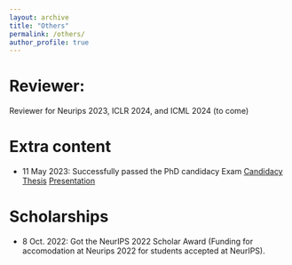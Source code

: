 ```yaml
---
layout: archive
title: "Others"
permalink: /others/
author_profile: true
---
```


# Reviewer:

Reviewer for Neurips 2023, ICLR 2024, and ICML 2024 (to come)


# Extra content

- 11 May 2023: Successfully passed the PhD candidacy Exam [Candidacy Thesis](https://drive.google.com/file/d/1GpnarTvMh6TXgOUPor1wm67ZVe2olu2j/view?usp=sharing) [Presentation](https://drive.google.com/file/d/1GqzauQec1agDnwZmBFTva-PO2-Hfloae/view?usp=sharing)


# Scholarships

- 8 Oct. 2022: Got the NeurIPS 2022 Scholar Award (Funding for accomodation at Neurips 2022 for students accepted at NeurIPS).


